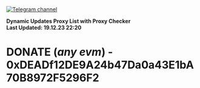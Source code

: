 [![Telegram channel](https://img.shields.io/endpoint?url=https://runkit.io/damiankrawczyk/telegram-badge/branches/master?url=https://t.me/n4z4v0d)](https://t.me/n4z4v0d) 

**Dynamic Updates Proxy List with Proxy Checker**  
**Last Updated: 19.12.23 22:20**

# DONATE (_any evm_) - 0xDEADf12DE9A24b47Da0a43E1bA70B8972F5296F2

